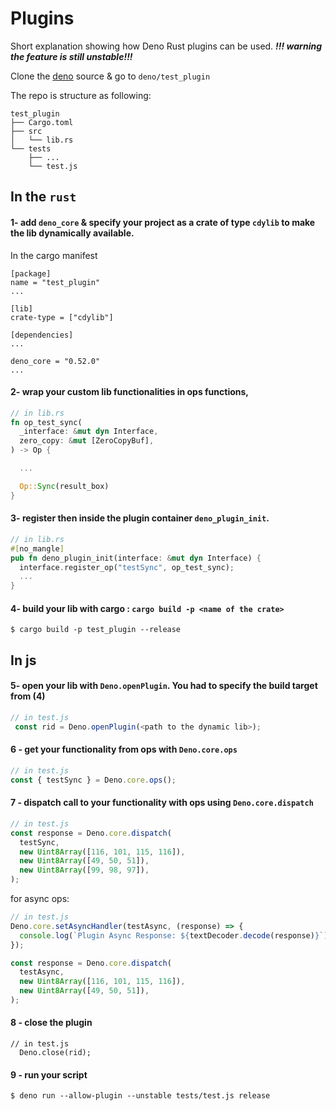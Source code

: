 # Plugins

Short explanation showing how Deno Rust plugins can be used. _**!!! warning the
feature is still unstable!!!**_

Clone the [deno](https://github.com/denoland/deno.git) source & go to
`deno/test_plugin`

The repo is structure as following:

```
test_plugin
├── Cargo.toml
├── src
│   └── lib.rs
└── tests
    ├── ...
    └── test.js
```

## In the `rust`

#### 1- add `deno_core` & specify your project as a crate of type `cdylib` to make the lib dynamically available.

In the cargo manifest

```
[package]
name = "test_plugin"
...

[lib]
crate-type = ["cdylib"]

[dependencies]
...

deno_core = "0.52.0"
...
```

#### 2- wrap your custom lib functionalities in ops functions,

```rust
// in lib.rs
fn op_test_sync(
  _interface: &mut dyn Interface,
  zero_copy: &mut [ZeroCopyBuf],
) -> Op {

  ...

  Op::Sync(result_box)
}
```

#### 3- register then inside the plugin container `deno_plugin_init`.

```rust
// in lib.rs
#[no_mangle]
pub fn deno_plugin_init(interface: &mut dyn Interface) {
  interface.register_op("testSync", op_test_sync);
  ...
}
```

#### 4- build your lib with cargo : `cargo build -p <name of the crate>`

```shell
$ cargo build -p test_plugin --release
```

## In js

#### 5- open your lib with `Deno.openPlugin`. You had to specify the build target from (4)

```js
// in test.js
 const rid = Deno.openPlugin(<path to the dynamic lib>);
```

#### 6 - get your functionality from ops with `Deno.core.ops`

```js
// in test.js
const { testSync } = Deno.core.ops();
```

#### 7 - dispatch call to your functionality with ops using `Deno.core.dispatch`

```js
// in test.js
const response = Deno.core.dispatch(
  testSync,
  new Uint8Array([116, 101, 115, 116]),
  new Uint8Array([49, 50, 51]),
  new Uint8Array([99, 98, 97]),
);
```

for async ops:

```js
// in test.js
Deno.core.setAsyncHandler(testAsync, (response) => {
  console.log(`Plugin Async Response: ${textDecoder.decode(response)}`);
});

const response = Deno.core.dispatch(
  testAsync,
  new Uint8Array([116, 101, 115, 116]),
  new Uint8Array([49, 50, 51]),
);
```

#### 8 - close the plugin

```
// in test.js
  Deno.close(rid);
```

#### 9 - run your script

```shell
$ deno run --allow-plugin --unstable tests/test.js release
```
